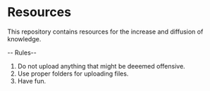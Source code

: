 # Resources
This repository contains resources for the increase and diffusion of knowledge.


-- Rules--

1. Do not upload anything that might be deeemed offensive. 
2. Use proper folders for uploading files. 
3. Have fun.
